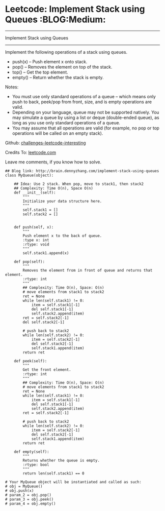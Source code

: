 # Leetcode: Implement Stack using Queues     :BLOG:Medium:


---

Implement Stack using Queues  

---

Implement the following operations of a stack using queues.  

-   push(x) &#x2013; Push element x onto stack.
-   pop() &#x2013; Removes the element on top of the stack.
-   top() &#x2013; Get the top element.
-   empty() &#x2013; Return whether the stack is empty.

Notes:  
-   You must use only standard operations of a queue &#x2013; which means only push to back, peek/pop from front, size, and is empty operations are valid.
-   Depending on your language, queue may not be supported natively. You may simulate a queue by using a list or deque (double-ended queue), as long as you use only standard operations of a queue.
-   You may assume that all operations are valid (for example, no pop or top operations will be called on an empty stack).

Github: [challenges-leetcode-interesting](https://github.com/DennyZhang/challenges-leetcode-interesting/tree/master/implement-stack-using-queues)  

Credits To: [leetcode.com](https://leetcode.com/problems/implement-stack-using-queues/description/)  

Leave me comments, if you know how to solve.  

    ## Blog link: http://brain.dennyzhang.com/implement-stack-using-queues
    class MyQueue(object):
    
        ## Idea: Use 2 stack. When pop, move to stack1, then stack2
        ## Complexity: Time O(n), Space O(n)
        def __init__(self):
            """
            Initialize your data structure here.
            """
            self.stack1 = []
            self.stack2 = []
    
    
        def push(self, x):
            """
            Push element x to the back of queue.
            :type x: int
            :rtype: void
            """
            self.stack1.append(x)
    
        def pop(self):
            """
            Removes the element from in front of queue and returns that element.
            :rtype: int
            """
            ## Complexity: Time O(n), Space: O(n)
            # move elements from stack1 to stack2
            ret = None
            while len(self.stack1) != 0:
                item = self.stack1[-1]
                del self.stack1[-1]
                self.stack2.append(item)
            ret = self.stack2[-1]
            del self.stack2[-1]
    
            # push back to stack2
            while len(self.stack2) != 0:
                item = self.stack2[-1]
                del self.stack2[-1]
                self.stack1.append(item)
            return ret
    
        def peek(self):
            """
            Get the front element.
            :rtype: int
            """
            ## Complexity: Time O(n), Space: O(n)
            # move elements from stack1 to stack2
            ret = None
            while len(self.stack1) != 0:
                item = self.stack1[-1]
                del self.stack1[-1]
                self.stack2.append(item)
            ret = self.stack2[-1]
    
            # push back to stack2
            while len(self.stack2) != 0:
                item = self.stack2[-1]
                del self.stack2[-1]
                self.stack1.append(item)
            return ret
    
        def empty(self):
            """
            Returns whether the queue is empty.
            :rtype: bool
            """
            return len(self.stack1) == 0
    
    # Your MyQueue object will be instantiated and called as such:
    # obj = MyQueue()
    # obj.push(x)
    # param_2 = obj.pop()
    # param_3 = obj.peek()
    # param_4 = obj.empty()